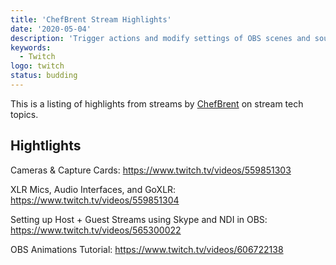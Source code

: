 ```yaml
---
title: 'ChefBrent Stream Highlights'
date: '2020-05-04'
description: 'Trigger actions and modify settings of OBS scenes and sources using a MIDI controller'
keywords:
  - Twitch
logo: twitch
status: budding
---
```


This is a listing of highlights from streams by [ChefBrent](https://twitch.tv/chefbrent) on stream tech topics.

## Hightlights

Cameras & Capture Cards: https://www.twitch.tv/videos/559851303

XLR Mics, Audio Interfaces, and GoXLR: https://www.twitch.tv/videos/559851304

Setting up Host + Guest Streams using Skype and NDI in OBS: https://www.twitch.tv/videos/565300022

OBS Animations Tutorial: https://www.twitch.tv/videos/606722138
